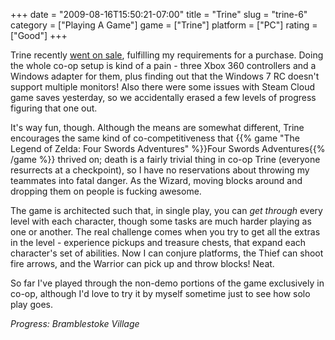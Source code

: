 +++
date = "2009-08-16T15:50:21-07:00"
title = "Trine"
slug = "trine-6"
category = ["Playing A Game"]
game = ["Trine"]
platform = ["PC"]
rating = ["Good"]
+++

Trine recently <a href="http://store.steampowered.com/news/2731/">went on sale</a>, fulfilling my requirements for a purchase.  Doing the whole co-op setup is kind of a pain - three Xbox 360 controllers and a Windows adapter for them, plus finding out that the Windows 7 RC doesn't support multiple monitors!  Also there were some issues with Steam Cloud game saves yesterday, so we accidentally erased a few levels of progress figuring that one out.

It's way fun, though.  Although the means are somewhat different, Trine encourages the same kind of co-competitiveness that {{% game "The Legend of Zelda: Four Swords Adventures" %}}Four Swords Adventures{{% /game %}} thrived on; death is a fairly trivial thing in co-op Trine (everyone resurrects at a checkpoint), so I have no reservations about throwing my teammates into fatal danger.  As the Wizard, moving blocks around and dropping them on people is fucking awesome.

The game is architected such that, in single play, you can <i>get through</i> every level with each character, though some tasks are much harder playing as one or another.  The real challenge comes when you try to get all the extras in the level - experience pickups and treasure chests, that expand each character's set of abilities.  Now I can conjure platforms, the Thief can shoot fire arrows, and the Warrior can pick up and throw blocks!  Neat.

So far I've played through the non-demo portions of the game exclusively in co-op, although I'd love to try it by myself sometime just to see how solo play goes.

<i>Progress: Bramblestoke Village</i>